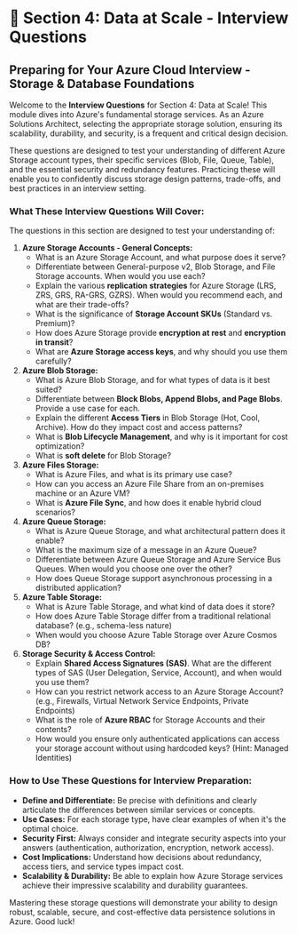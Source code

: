 # 💾 Section 4: Data at Scale - Interview Questions

## Preparing for Your Azure Cloud Interview - Storage & Database Foundations

Welcome to the **Interview Questions** for Section 4: Data at Scale! This module dives into Azure's fundamental storage services. As an Azure Solutions Architect, selecting the appropriate storage solution, ensuring its scalability, durability, and security, is a frequent and critical design decision.

These questions are designed to test your understanding of different Azure Storage account types, their specific services (Blob, File, Queue, Table), and the essential security and redundancy features. Practicing these will enable you to confidently discuss storage design patterns, trade-offs, and best practices in an interview setting.

### What These Interview Questions Will Cover:

The questions in this section are designed to test your understanding of:

1.  **Azure Storage Accounts - General Concepts:**
    * What is an Azure Storage Account, and what purpose does it serve?
    * Differentiate between General-purpose v2, Blob Storage, and File Storage accounts. When would you use each?
    * Explain the various **replication strategies** for Azure Storage (LRS, ZRS, GRS, RA-GRS, GZRS). When would you recommend each, and what are their trade-offs?
    * What is the significance of **Storage Account SKUs** (Standard vs. Premium)?
    * How does Azure Storage provide **encryption at rest** and **encryption in transit**?
    * What are **Azure Storage access keys**, and why should you use them carefully?
2.  **Azure Blob Storage:**
    * What is Azure Blob Storage, and for what types of data is it best suited?
    * Differentiate between **Block Blobs, Append Blobs, and Page Blobs**. Provide a use case for each.
    * Explain the different **Access Tiers** in Blob Storage (Hot, Cool, Archive). How do they impact cost and access patterns?
    * What is **Blob Lifecycle Management**, and why is it important for cost optimization?
    * What is **soft delete** for Blob Storage?
3.  **Azure Files Storage:**
    * What is Azure Files, and what is its primary use case?
    * How can you access an Azure File Share from an on-premises machine or an Azure VM?
    * What is **Azure File Sync**, and how does it enable hybrid cloud scenarios?
4.  **Azure Queue Storage:**
    * What is Azure Queue Storage, and what architectural pattern does it enable?
    * What is the maximum size of a message in an Azure Queue?
    * Differentiate between Azure Queue Storage and Azure Service Bus Queues. When would you choose one over the other?
    * How does Queue Storage support asynchronous processing in a distributed application?
5.  **Azure Table Storage:**
    * What is Azure Table Storage, and what kind of data does it store?
    * How does Azure Table Storage differ from a traditional relational database? (e.g., schema-less nature)
    * When would you choose Azure Table Storage over Azure Cosmos DB?
6.  **Storage Security & Access Control:**
    * Explain **Shared Access Signatures (SAS)**. What are the different types of SAS (User Delegation, Service, Account), and when would you use them?
    * How can you restrict network access to an Azure Storage Account? (e.g., Firewalls, Virtual Network Service Endpoints, Private Endpoints)
    * What is the role of **Azure RBAC** for Storage Accounts and their contents?
    * How would you ensure only authenticated applications can access your storage account without using hardcoded keys? (Hint: Managed Identities)

### How to Use These Questions for Interview Preparation:

* **Define and Differentiate:** Be precise with definitions and clearly articulate the differences between similar services or concepts.
* **Use Cases:** For each storage type, have clear examples of when it's the optimal choice.
* **Security First:** Always consider and integrate security aspects into your answers (authentication, authorization, encryption, network access).
* **Cost Implications:** Understand how decisions about redundancy, access tiers, and service types impact cost.
* **Scalability & Durability:** Be able to explain how Azure Storage services achieve their impressive scalability and durability guarantees.

Mastering these storage questions will demonstrate your ability to design robust, scalable, secure, and cost-effective data persistence solutions in Azure. Good luck!